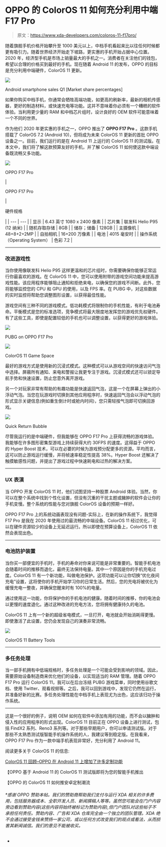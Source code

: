 # OPPO 的 ColorOS 11 如何充分利用中端 F17 Pro

> 原文：<https://www.xda-developers.com/coloros-11-f17pro/>

随着旗舰手机价格开始攀升至 1000 美元以上，中档手机看起来比以往任何时候都更有吸引力。随着世界经济开始走下坡路，更实惠的手机开始占据中心位置。2020 年，经济型手机是市场上销量最大的手机之一。消费者在关注他们的钱包，希望以合理的价格买到最好的手机。现在随着 Android 11 的发布，OPPO 的目标是充分利用中端硬件，ColorOS 11 更新。

 <picture>![](img/4de7abf9a82fe9afcaacdd747f31070c.png)</picture> 

Android smartphone sales Q1 [Market share percentages]

如果你购买中档手机，你通常会牺牲高端功能，如更高的刷新率，最新的相机传感器，更好的制造材料，或快速充电等功能。这并不意味着你必须有一个糟糕的软件体验。当利用更少量的 RAM 和中档芯片组时，设计良好的 OEM 软件可能意味着一个不同的世界。

作为他们 2020 年更实惠的手机之一，OPPO 推出了 **OPPO F17 Pro** 。这款手机搭载了 ColorOS 7.2 (Android 10)，但将成为未来 ColorOS 11 更新的首批 OPPO 设备之一。目前，我们运行的是在 Android 11 上运行的 ColorOS 11 的测试版。在本文中，我们将了解这款预算友好的手机，并了解 ColorOS 11 如何使这款中端设备既流畅又多功能。

 <picture>![](img/22b03f146569f0c09c1dd150e53d4855.png)</picture> 

OPPO F17 Pro

| 

OPPO F17 Pro

 | 

硬件规格

 |
| --- | --- |
| 显示 | 6.43 英寸 1080 x 2400 像素 |
| 芯片集 | 联发科 Helio P95 (12 纳米) |
| 随机存取存储 | 8GB |
| 储存；储备 | 128GB |
| 主摄像机 | 48+8+2+2MP |
| 自拍相机 | 16+200 万像素 |
| 电池 | 4015 毫安时 |
| 操作系统（Operating System） | 色彩 7.2 |

* * *

### 改进游戏性

当你使用像联发科 Helio P95 这样更温和的芯片组时，你需要确保你能够正常运行你最喜欢的游戏。在 ColorOS 11 中，您可以使用附带的游戏空间功能来提高游戏性能。该应用程序能够阻止通知和拒绝来电，以确保您的游戏不间断。此外，您将能够监控您的 CPU 和 GPU 的使用，以及 FPS 率。在 PUBG 中，对这些数据的实时监控将帮助您调整图形设置，以获得最佳性能。

游戏空间有三种不同的游戏模式。低功耗模式将限制你的手机性能，有利于电池寿命。平衡模式是您的标准选项，竞争模式将最大限度地发挥您的游戏优先权硬件。有了这些工具，即使是配置较低的手机也可以调整设置，以获得更好的游戏体验。

 <picture>![](img/3c353e2c3858764257664b26fb2a4973.png)</picture> 

PUBG on OPPO F17 Pro

 <picture>![](img/2e6c6db1c29b679ed4882113c37670d8.png)</picture> 

ColorOS 11 Game Space

最好的游戏方式是使用新的沉浸式模式。这种模式可以从游戏空间的快速访问气泡中选择。屏蔽所有通知、来电和警报让我更专注于游戏。沉浸式模式还可以锁定导航手势和快速设置，防止您意外离开游戏。

另一个对玩家非常有帮助的有趣功能是快速返回气泡，这是一个在屏幕上弹出的小浮动气泡。当您在玩游戏时切换到其他应用程序时，快速返回气泡会以浮动气泡的形式显示关键信息(例如重生倒计时或舱内时间)，您只需轻按气泡即可切换回游戏。

 <picture>![](img/db5aceb6c6be9d2907d326471b022806.png)</picture> 

Quick Return Bubble

尽管我运行的是中端硬件，但我能够在 OPPO F17 Pro 上获得流畅的游戏体验。我能够在许多图形密集型游戏上持续获得大约 30FPS 的速度。这得益于 OPPO 的 Hyper Boost 技术，可以在必要的时候为游戏预分配更多的资源。平均而言，这可以防止游戏运行缓慢，并将帧速率稳定性提高 38%。Hyper Boost 还解决了触摸敏感性问题，并提出了游戏过程中快速耗电和过热的解决方案。

* * *

### UX 表演

当 OPPO 开发 ColorOS 11 时，他们试图坚持一种股票 Android 体验。当然，你可以在整个系统中找到个性化设置，但没有沉重的干扰主题或臃肿的软件会让你的手机变慢。整个系统的性能与您对旗舰 ColorOS 设备的预期一样好。

OPPO F17 Pro 上的系统动画表现没有问题-实际上，在新的操作系统下，我觉得 F17 Pro 是我在 2020 年使用过的最流畅的中端设备。ColorOS 11 经过优化，可以在硬件资源较少的设备上无延迟运行。所以即使在预算设备上，ColorOS 11 依然会表现出色。

* * *

### 电池防护装置

当你买一部便宜的手机时，手机的寿命对你来说可能是非常重要的。智能手机电池会随着时间的推移而退化，最终无法保持电量。其中一个原因是你的手机充电过度。ColorOS 11 有一个新功能，叫做电池保护。这项功能可以让你切换“优化夜间充电”设置，这将使你的手机开始学习你的日常生活。然后，您的充电将被优化为缓慢充电一整夜，并确保您醒来时有 100%的电量。

通过使用这一功能，你将保护你的手机电池的健康。随着时间的推移，你的电池会以更慢的速度退化。通过这种改进的充电方法，您将拥有健康持久的电池。

ColorOS 11 上有一个新的超级省电模式，一旦打开，电池就会开始消耗得更慢。即使激活了此设置，您仍会发现自己的演奏非常流畅。

 <picture>![](img/37df03205cd391345eb7f1b9cf8b1fee.png)</picture> 

ColorOS 11 Battery Tools

* * *

### 多任务处理

当一部手机拥有中低端规格时，多任务处理是一个可能会受到影响的领域。因此，需要原始设备制造商来优化他们的设备，以实现适当的 RAM 管理。随着 OPPO F17 Pro 运行 ColorOS 11，我可以在后台冻结 PUBG 游戏菜单，同时使用谷歌文档、使用 Twitter、观看视频等。之后，我可以回到游戏中，发现它仍然在运行，并准备好新的比赛。多任务处理性能在中档手机上表现尤为出色，这应该归功于操作系统。

* * *

这是一个很好的例子，说明 OEM 如何在软件中添加有用的功能，而不会以臃肿和侵入性的应用程序的形式出现。ColorOS 11 目前正在 OPPO 设备上进行测试，包括 FindX2 系列、Reno3 系列等。对于那些早期用户，你可以申请测试版。对于那些不太熟悉测试版智能手机操作系统的人，我建议等到稳定版。在我看来，OPPO F17 Pro 作为一款中端手机表现非常好，充分利用了 Android 11。

阅读更多关于 ColorOS 11 的信息:

[ColorOS 11 回顾–OPPO 在 Android 11 上增加了许多定制功能](https://www.xda-developers.com/coloros-11-android-11-oppo-review/)

【OPPO 基于 Android 11 的 ColorOS 11 测试版即将为您的智能手机推出

【OPPO 的 ColorOS 11 如何推安卓定制潮流

######  *感谢 OPPO 赞助本帖。我们的赞助商帮助我们支付与运行 XDA 相关的许多费用，包括服务器成本、全职开发人员、新闻撰稿人等等。虽然您可能会在门户内容旁边看到赞助内容(这些内容将始终被标记为赞助内容),但门户团队对这些帖子不承担任何责任。赞助内容、广告和 XDA 仓库完全由一个独立的团队管理。XDA 绝不会通过接受金钱来赞扬一家公司，或以任何方式改变我们的观点或看法，从而损害其新闻诚信。我们的意见不能被收买。

*